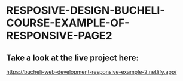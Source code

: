 # RESPOSIVE-DESIGN-BUCHELI-COURSE-EXAMPLE-OF-RESPONSIVE-PAGE2

## Take a look at the live project here:
https://bucheli-web-development-responsive-example-2.netlify.app/
